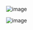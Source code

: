 
![image](https://github.com/DmPanf/MatPlotLib_Plotly_Charts/assets/99917230/d40392b8-3ffa-4690-8471-a2fdccd552e0)


![image](https://github.com/DmPanf/MatPlotLib_Plotly_Charts/assets/99917230/902fa845-e9b0-4c03-ac06-1e699a54b92d)
